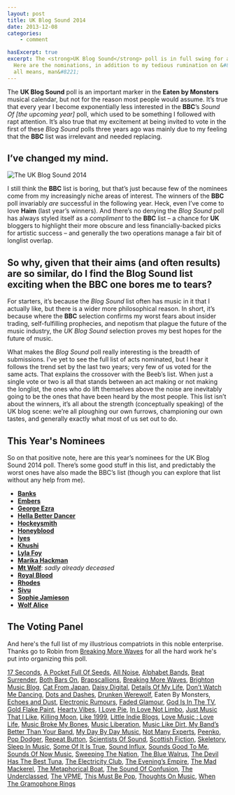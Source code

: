 ```yaml
---
layout: post
title: UK Blog Sound 2014
date: 2013-12-08
categories:
	- comment

hasExcerpt: true
excerpt: The <strong>UK Blog Sound</strong> poll is in full swing for another year.
  Here are the nominations, in addition to my tedious rumination on &#8220;what it
  all means, man&#8221;
---
```


The **UK Blog Sound** poll is an important marker in the **Eaten by Monsters** musical calendar, but not for the reason most people would assume. It’s true that every year I become exponentially less interested in the **BBC**’s *Sound Of [the upcoming year]* poll, which used to be something I followed with rapt attention. It’s also true that my excitement at being invited to vote in the first of these *Blog Sound* polls three years ago was mainly due to my feeling that the **BBC** list was irrelevant and needed replacing.


## I’ve changed my mind.

![The UK Blog Sound 2014](http://eatenbymonsters/wp-content/uploads/2013/12/BLOGSOUND_2014_AVP-620x348.jpg)

I still think the **BBC** list is boring, but that’s just because few of the nominees come from my increasingly niche areas of interest. The winners of the **BBC** poll invariably _are_ successful in the following year. Heck, even I’ve come to love **Haim** (last year’s winners). And there’s no denying the *Blog Sound* poll has always styled itself as a _compliment_ to the **BBC** list – a chance for **UK** bloggers to highlight their more obscure and less financially-backed picks for artistic success – and generally the two operations manage a fair bit of longlist overlap.

## So why, given that their aims (and often results) are so similar, do I find the Blog Sound list exciting when the BBC one bores me to tears?

For starters, it’s because the *Blog Sound* list often has music in it that I actually like, but there is a wider more philosophical reason. In short, it’s because where the **BBC** selection confirms my worst fears about insider trading, self-fulfilling prophecies, and nepotism that plague the future of the music industry, the *UK Blog Sound* selection proves my best hopes for the future of music.

What makes the *Blog Sound* poll really interesting is the breadth of submissions. I’ve yet to see the full list of acts nominated, but I hear it follows the trend set by the last two years; very few of us voted for the same acts. That explains the crossover with the Beeb’s list. When just a single vote or two is all that stands between an act making or not making the longlist, the ones who do lift themselves above the noise are inevitably going to be the ones that have been heard by the most people. This list isn’t about the winners, it’s all about the strength (conceptually speaking) of the UK blog scene: we’re all ploughing our own furrows, championing our own tastes, and generally exactly what most of us set out to do.

## This Year's Nominees

So on that positive note, here are this year’s nominees for the UK Blog Sound 2014 poll. There’s some good stuff in this list, and predictably the worst ones have also made the BBC’s list (though you can explore that list without any help from me).
	
  * [**Banks**](https://soundcloud.com/banksbanksbanks)	
  * [**Embers**](https://soundcloud.com/embersembers)
  * [**George Ezra**](https://soundcloud.com/george-ezra)
  * [**Hella Better Dancer**](https://soundcloud.com/hella-better-dancer)
  * [**Hockeysmith**](https://soundcloud.com/hockeysmith)
  * [**Honeyblood**](https://soundcloud.com/honeyblood)
  * [**Iyes**](https://soundcloud.com/weareiyes)
  * [**Khushi**](https://soundcloud.com/khushimusic)
  * [**Lyla Foy**](https://soundcloud.com/lylafoy)
  * [**Marika Hackman**](https://soundcloud.com/marika-hackman)
  * [**Mt Wolf**](https://soundcloud.com/mtwolf): *sadly already deceased*
  * [**Royal Blood**](https://soundcloud.com/royalbloodband)
  * [**Rhodes**](https://soundcloud.com/rhodesmusic)
  * [**Sivu**](https://soundcloud.com/sivusignals)
  * [**Sophie Jamieson**](https://soundcloud.com/sophie-jamieson)
  * [**Wolf Alice**](https://soundcloud.com/wolfalice)

## The Voting Panel

And here's the full list of my illustrious compatriots in this noble enterprise. Thanks go to Robin from [Breaking More Waves](http://www.breakingmorewaves.blogspot.co.uk/) for all the hard work he's put into organizing this poll.

[17 Seconds](http://17seconds.co.uk/blog/), [A Pocket Full Of Seeds](http://apocketfullofseeds.com/), [All Noise](http://all-noise.co.uk/), [Alphabet Bands](http://alphabetbands.wordpress.com/), [Beat Surrender](http://www.beat-surrender.com/), [Both Bars On](http://bothbarson.wordpress.com/), [Brapscallions](http://brapscallions.com/), [Breaking More Waves](http://www.breakingmorewaves.blogspot.co.uk/), [Brighton Music Blog](http://brightonmusicblog.co.uk/), [Cat From Japan](http://catfromjapanxxx.wordpress.com/), [Daisy Digital](http://www.daisydigital.co.uk/), [Details Of My Life](http://www.detailsofmylife.net/), [Don’t Watch Me Dancing](http://dontwatchmedancing.com/), [Dots and Dashes](http://dotsanddashes.co.uk/), [Drunken Werewolf](http://www.drunkenwerewolf.com/), Eaten By Monsters, [Echoes and Dust](http://echoesanddust.com/), [Electronic Rumours](http://electronicrumors.com/), [Faded Glamour](http://www.fadedglamour.co.uk/), [God Is In The TV](http://www.godisinthetvzine.co.uk/), [Gold Flake Paint](http://www.goldflakepaint.co.uk/), [Hearty Vibes](http://www.hearty-vibes.com/), [I Love Pie](http://www.ilovepie.co.uk/), [In Love Not Limbo](http://inlove-notlimbo.blogspot.co.uk/), [Just Music That I Like](http://www.justmusicthatilike.com/), [Killing Moon](http://killing-moon.com/), [Like 1999](http://www.like1999.com/), [Little Indie Blogs](http://littleindieblogs.blogspot.co.uk/), [Love Music : Love Life](http://lovemusiclovelife.com/), [Music Broke My Bones](http://www.musicbrokemybones.co.uk/), [Music Liberation](http://musicliberation.blogspot.co.uk/), [Music Like Dirt](http://www.musiclikedirt.com/),[ My Band’s Better Than Your Band](http://mybandsbetterthanyourband.com/), [My Day By Day Music](http://mydaybydaymusic.wordpress.com/), [Not Many Experts](http://notmanyexperts.com/), [Peenko](http://www.peenko.co.uk/), [Pop Dodger](http://popdodger.com/), [Repeat Button](http://www.repeatbutton.com/), [Scientists Of Sound](http://www.sos-music.co.uk/), [Scottish Fiction](http://scottishfiction.blogspot.co.uk/), [Skeletory](http://www.skeletory.com/), [Sleep In Music](http://sleepinmusic.com/), [Some Of It Is True](http://someofitistrue.com/), [Sound Influx](http://www.soundinflux.com/), [Sounds Good To Me](http://soundsgoodtometoo.com/), [Sounds Of Now Music](http://soundsofnowmusic.com/), [Sweeping The Nation](http://sweepingthenation.blogspot.co.uk/), [The Blue Walrus](http://thebluewalrus.com/), [The Devil Has The Best Tuna](http://besttuna.blogspot.co.uk/), [The Electricity Club](http://www.electricity-club.co.uk/), [The Evening’s Empire](http://theeveningsempire.blogspot.co.uk/), [The Mad Mackerel](http://madmackerel.org/), [The Metaphorical Boat](http://metaphoricalboat.blogspot.co.uk/), [The Sound Of Confusion](http://thesoundofconfusionblog.blogspot.co.uk/), [The Underclassed](http://www.theunderclassed.co.uk/), [The VPME](http://www.thevpme.com/), [This Must Be Pop](http://www.thismustbepop.com/), [Thoughts On Music](http://rpgreenhalgh.blogspot.co.uk/), [When The Gramophone Rings](http://whenthegramophonerings.com/)
